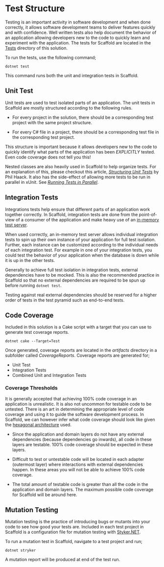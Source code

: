 # Test Structure

Testing is an important activity in software development and when done correctly, it allows software development teams to deliver features quickly and with confidence. Well written tests also help document the behavior of an application allowing developers new to the code to quickly learn and experiment with the application. The tests for Scaffold are located in the [Tests](../Tests) directory of this solution.

To run the tests, use the following command;

    dotnet test

This command runs both the unit and integration tests in Scaffold.

## Unit Test

Unit tests are used to test isolated parts of an application. The unit tests in Scaffold are mostly structured according to the following rules.

- For every project in the solution, there should be a corresponding test project with the same project structure.

- For every C# file in a project, there should be a corresponding test file in the corresponding test project.

This structure is important because it allows developers new to the code to quickly identify what parts of the application has been _EXPLICITLY_ tested. Even code coverage does not tell you this!

Nested classes are also heavily used in Scaffold to help organize tests. For an explanation of this, please checkout this article, [_Structuring Unit Tests_](https://haacked.com/archive/2012/01/02/structuring-unit-tests.aspx) by Phil Haack. It also has the side-effect of allowing more tests to be run in parallel in xUnit. See [_Running Tests in Parallel_](https://xunit.net/docs/running-tests-in-parallel).

## Integration Tests

Integrations tests help ensure that different parts of an application work together correctly. In Scaffold, integration tests are done from the point-of-view of a consumer of the application and make heavy use of an [in-memory test server](https://docs.microsoft.com/aspnet/core/test/integration-tests).

When used correctly, an in-memory test server allows individual integration tests to spin up their own instance of your application for full test isolation. Further, each instance can be customized according to the individual needs of each integration test. For example in one of your integration tests, you could test the behavior of your application when the database is down while it is up in the other tests.

Generally to achieve full test isolation in integration tests, external dependencies have to be mocked. This is also the recommended practice in Scaffold so that no external dependencies are required to be spun up before running `dotnet test`.

Testing against real external dependencies should be reserved for a higher order of tests in the test pyramid such as end-to-end tests.

## Code Coverage

Included in this solution is a Cake script with a target that you can use to generate test coverage reports.

    dotnet cake --Target=Test

Once generated, coverage reports are located in the _artifacts_ directory in a subfolder called _CoverageReports_. Coverage reports are generated for;

- Unit Test
- Integration Tests
- Combined Unit and Integration Tests

### Coverage Thresholds

It is generally accepted that achieving 100% code coverage in an application is unrealistic. It is also not uncommon for testable code to be untested. There is an art in determining the appropriate level of code coverage and using it to guide the software development process. In Scaffold, we can however infer what code coverage should look like given the [hexagonal architecture](./Architecture.md) used.

- Since the application and domain layers do not have any external dependencies (because dependencies go inwards), all code in these layers are testable. 100% code coverage should be expected in these layers.

- Difficult to test or untestable code will be located in each adapter (outermost layer) where interactions with external dependencies happen. In these areas you will not be able to achieve 100% code coverage.

- The total amount of testable code is greater than all the code in the application and domain layers. The maximum possible code coverage for Scaffold will be around here.

## Mutation Testing

Mutation testing is the practice of introducing bugs or mutants into your code to see how good your tests are. Included in each test project in Scaffold is a configuration file for mutation testing with [Styker.NET](https://stryker-mutator.io).

To run a mutation test in Scaffold, navigate to a test project and run;

    dotnet stryker

A mutation report will be produced at end of the test run.
